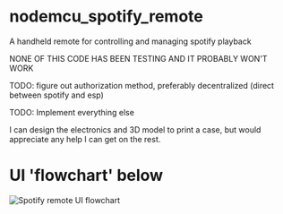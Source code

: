 # nodemcu_spotify_remote
A handheld remote for controlling and managing spotify playback

NONE OF THIS CODE HAS BEEN TESTING AND IT PROBABLY WON'T WORK

TODO: figure out authorization method, preferably decentralized (direct between spotify and esp)

TODO: Implement everything else

I can design the electronics and 3D model to print a case, but would appreciate any help I can get on the rest.

# UI 'flowchart' below

![Spotify remote UI flowchart](https://user-images.githubusercontent.com/36117326/180668297-276e1961-c2de-47cc-a0a4-c211332b6cff.jpg)
